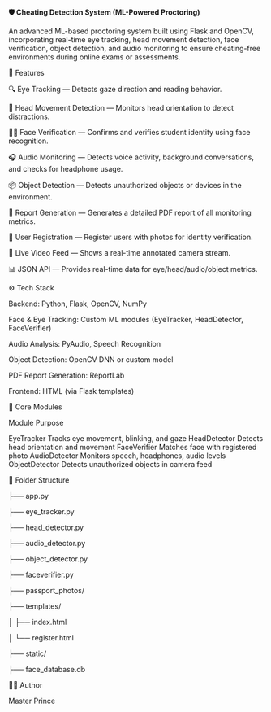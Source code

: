 **🛡️ Cheating Detection System (ML-Powered Proctoring)**

An advanced ML-based proctoring system built using Flask and OpenCV, incorporating real-time eye tracking, head movement detection,
face verification, object detection, and audio monitoring to ensure cheating-free environments during online exams or assessments.

📌 Features

🔍 Eye Tracking — Detects gaze direction and reading behavior.

🧠 Head Movement Detection — Monitors head orientation to detect distractions.

🧑‍💻 Face Verification — Confirms and verifies student identity using face recognition.

🎧 Audio Monitoring — Detects voice activity, background conversations, and checks for headphone usage.

📦 Object Detection — Detects unauthorized objects or devices in the environment.

📝 Report Generation — Generates a detailed PDF report of all monitoring metrics.

🧾 User Registration — Register users with photos for identity verification.

🔄 Live Video Feed — Shows a real-time annotated camera stream.

📊 JSON API — Provides real-time data for eye/head/audio/object metrics.

⚙️ Tech Stack

Backend: Python, Flask, OpenCV, NumPy

Face & Eye Tracking: Custom ML modules (EyeTracker, HeadDetector, FaceVerifier)

Audio Analysis: PyAudio, Speech Recognition

Object Detection: OpenCV DNN or custom model

PDF Report Generation: ReportLab

Frontend: HTML (via Flask templates)

🧪 Core Modules

Module	Purpose

EyeTracker	Tracks eye movement, blinking, and gaze
HeadDetector	Detects head orientation and movement
FaceVerifier	Matches face with registered photo
AudioDetector	Monitors speech, headphones, audio levels
ObjectDetector	Detects unauthorized objects in camera feed

📁 Folder Structure

├── app.py

├── eye_tracker.py

├── head_detector.py

├── audio_detector.py

├── object_detector.py

├── faceverifier.py

├── passport_photos/

├── templates/

│   ├── index.html

│   └── register.html

├── static/

├── face_database.db

🧑‍💻 Author

Master Prince


